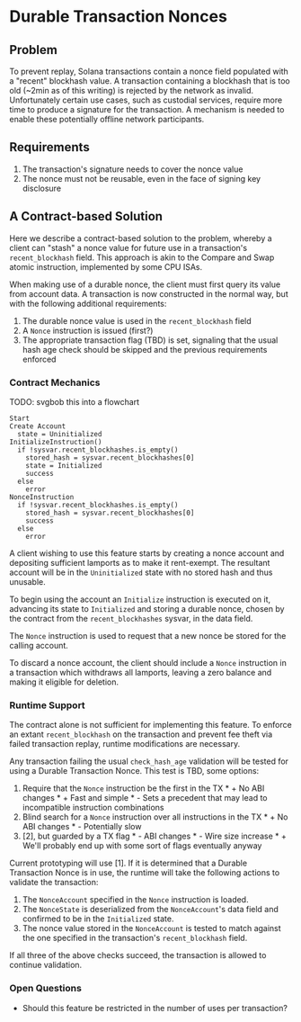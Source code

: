 # Durable Transaction Nonces

## Problem

To prevent replay, Solana transactions contain a nonce field populated with a
"recent" blockhash value. A transaction containing a blockhash that is too old
(~2min as of this writing) is rejected by the network as invalid. Unfortunately
certain use cases, such as custodial services, require more time to produce a
signature for the transaction. A mechanism is needed to enable these potentially
offline network participants.

## Requirements

1) The transaction's signature needs to cover the nonce value
2) The nonce must not be reusable, even in the face of signing key disclosure

## A Contract-based Solution

Here we describe a contract-based solution to the problem, whereby a client can
"stash" a nonce value for future use in a transaction's `recent_blockhash`
field. This approach is akin to the Compare and Swap atomic instruction,
implemented by some CPU ISAs.

When making use of a durable nonce, the client must first query its value from
account data. A transaction is now constructed in the normal way, but with the
following additional requirements:

  1) The durable nonce value is used in the `recent_blockhash` field
  2) A `Nonce` instruction is issued (first?)
  3) The appropriate transaction flag (TBD) is set, signaling that the usual
hash age check should be skipped and the previous requirements enforced

### Contract Mechanics

TODO: svgbob this into a flowchart

```text
Start
Create Account
  state = Uninitialized
InitializeInstruction()
  if !sysvar.recent_blockhashes.is_empty()
    stored_hash = sysvar.recent_blockhashes[0]
    state = Initialized
    success
  else
    error
NonceInstruction
  if !sysvar.recent_blockhashes.is_empty()
    stored_hash = sysvar.recent_blockhashes[0]
    success
  else
    error
```

A client wishing to use this feature starts by creating a nonce account and
depositing sufficient lamports as to make it rent-exempt. The resultant account
will be in the `Uninitialized` state with no stored hash and thus unusable.

To begin using the account an `Initialize` instruction is executed on it,
advancing its state to `Initialized` and storing a durable nonce, chosen by the
contract from the `recent_blockhashes` sysvar, in the data field.

The `Nonce` instruction is used to request that a new nonce be stored for the
calling account.

To discard a nonce account, the client should include a `Nonce` instruction in
a transaction which withdraws all lamports, leaving a zero balance and making
it eligible for deletion.

### Runtime Support

The contract alone is not sufficient for implementing this feature. To enforce
an extant `recent_blockhash` on the transaction and prevent fee theft via
failed transaction replay, runtime modifications are necessary.

Any transaction failing the usual `check_hash_age` validation will be tested
for using a Durable Transaction Nonce. This test is TBD, some options:

  1) Require that the `Nonce` instruction be the first in the TX
    * + No ABI changes
    * + Fast and simple
    * - Sets a precedent that may lead to incompatible instruction combinations
  2) Blind search for a `Nonce` instruction over all instructions in the TX
    * + No ABI changes
    * - Potentially slow
  3) [2], but guarded by a TX flag
    * - ABI changes
    * - Wire size increase
    * + We'll probably end up with some sort of flags eventually anyway

Current prototyping will use [1]. If it is determined that a Durable Transaction
Nonce is in use, the runtime will take the following actions to validate the
transaction:

  1) The `NonceAccount` specified in the `Nonce` instruction is loaded.
  2) The `NonceState` is deserialized from the `NonceAccount`'s data field and
confirmed to be in the `Initialized` state.
  3) The nonce value stored in the `NonceAccount` is tested to match against the
one specified in the transaction's `recent_blockhash` field.

If all three of the above checks succeed, the transaction is allowed to continue
validation.

### Open Questions

* Should this feature be restricted in the number of uses per transaction?
